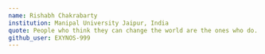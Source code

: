 ```yaml
---
name: Rishabh Chakrabarty   
institution: Manipal University Jaipur, India 
quote: People who think they can change the world are the ones who do.
github_user: EXYNOS-999
---
```


